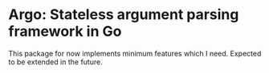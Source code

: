 # Argo: Stateless argument parsing framework in Go

This package for now implements minimum features which I need. Expected to be extended in the future.